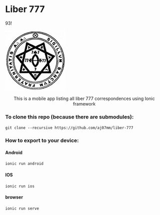 Liber 777
=====================

93!

![Image Alt](https://raw.githubusercontent.com/aj07mm/liber-777/cacb0460e8b4c9bcb65a8b8e607ab330a2889c1e/resources/icon.png)

<center>This is a mobile app listing all liber 777 correspondences using Ionic framework</center>



### To clone this repo (because there are submodules):


	git clone --recursive https://github.com/aj07mm/liber-777

### How to export to your device:

#### Android

	ionic run android

#### IOS

	ionic run ios

#### browser

	ionic run serve


